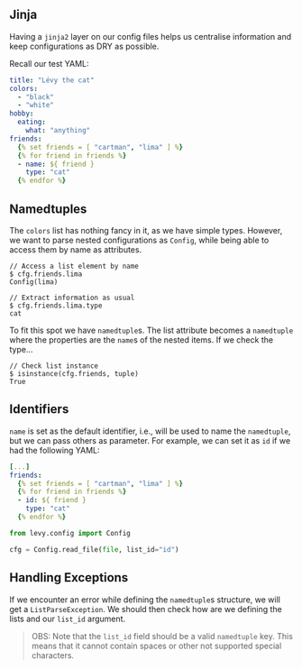 ## Jinja

Having a `jinja2` layer on our config files helps us centralise information and keep configurations as DRY as possible.

Recall our test YAML:

```yaml
title: "Lévy the cat"
colors:
  - "black"
  - "white"
hobby:
  eating:
    what: "anything"
friends:
  {% set friends = [ "cartman", "lima" ] %}
  {% for friend in friends %}
  - name: ${ friend }
    type: "cat"
  {% endfor %}
```

## Namedtuples

The `colors` list has nothing fancy in it, as we have simple types. However, we want
to parse nested configurations as `Config`, while being able to access them by name
as attributes.

<div class="termy">

```console
// Access a list element by name
$ cfg.friends.lima
Config(lima)

// Extract information as usual
$ cfg.friends.lima.type
cat
```

</div>

To fit this spot we have `namedtuple`s. The list attribute becomes a `namedtuple` where
the properties are the `name`s of the nested items. If we check the type...

<div class="termy">

```console
// Check list instance
$ isinstance(cfg.friends, tuple)
True
```

</div>

## Identifiers

`name` is set as the default identifier, i.e., will be used to name the `namedtuple`, but we can pass others as parameter. For example, we can set it as `id` if we had the following YAML:

```yaml
[...]
friends:
  {% set friends = [ "cartman", "lima" ] %}
  {% for friend in friends %}
  - id: ${ friend }
    type: "cat"
  {% endfor %}
```


```python
from levy.config import Config

cfg = Config.read_file(file, list_id="id")
```

## Handling Exceptions

If we encounter an error while defining the `namedtuple`s structure, we will get a 
`ListParseException`. We should then check how are we defining the lists and our `list_id` argument.

> OBS: Note that the `list_id` field should be a valid `namedtuple` key. This means that
    it cannot contain spaces or other not supported special characters.
